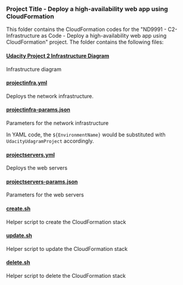 ### Project Title - Deploy a high-availability web app using CloudFormation
This folder contains the CloudFormation codes for the "ND9991 - C2- Infrastructure as Code - Deploy a high-availability web app using CloudFormation" project. The folder contains the following files:

#### [Udacity Project 2 Infrastructure Diagram](Udacity%20Project%202%20Infrastructure%20Diagram.jpeg)
Infrastructure diagram

#### [projectinfra.yml](projectinfra.yml)
Deploys the network infrastructure.

#### [projectinfra-params.json](projectinfra-params.json)
Parameters for the network infrastructure

In YAML code, the `${EnvironmentName}` would be substituted with `UdacityUdagramProject` accordingly.

#### [projectservers.yml](projectservers.yml)
Deploys the web servers

#### [projectservers-params.json](projectservers-params.json)
Parameters for the web servers

#### [create.sh](create.sh)
Helper script to create the CloudFormation stack

#### [update.sh](update.sh)
Helper script to update the CloudFormation stack


#### [delete.sh](delete.sh)
Helper script to delete the CloudFormation stack
